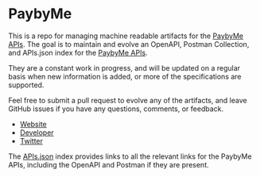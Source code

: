 # PaybyMeThis is a repo for managing machine readable artifacts for the [PaybyMe APIs](http://www.payby.me). The goal is to maintain and evolve an OpenAPI, Postman Collection, and APIs.json index for the [PaybyMe APIs](http://www.payby.me).They are a constant work in progress, and will be updated on a regular basis when new information is added, or more of the specifications are supported.Feel free to submit a pull request to evolve any of the artifacts, and leave GitHub issues if you have any questions, comments, or feedback.- [Website](http://www.payby.me)- [Developer](http://www.payby.me)- [Twitter](https://twitter.com/paybyme)The [APIs.json](https://github.com/api-evangelist/paybyme/blob/master/apis.json) index provides links to all the relevant links for the PaybyMe APIs, including the OpenAPI and Postman if they are present.